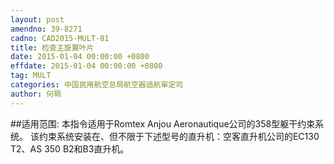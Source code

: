 ```yaml
---
layout: post
amendno: 39-8271
cadno: CAD2015-MULT-01
title: 检查主旋翼叶片
date: 2015-01-04 00:00:00 +0800
effdate: 2015-01-04 00:00:00 +0800
tag: MULT
categories: 中国民用航空总局航空器适航审定司
author: 何珮
---
```


##适用范围:
本指令适用于Romtex Anjou Aeronautique公司的358型躯干约束系统。 该约束系统安装在、但不限于下述型号的直升机：空客直升机公司的EC130 T2、AS 350 B2和B3直升机。

